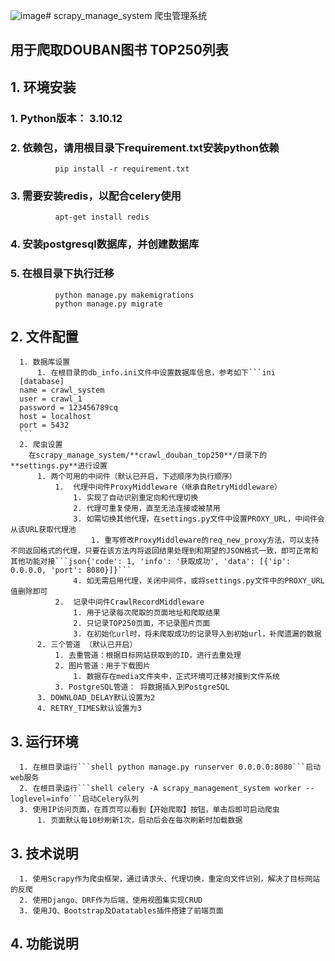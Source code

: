 ![image](https://github.com/Zebist/scrapy_manage_system/assets/31758228/94076116-98b0-4aa7-9aa7-829cb80eb6be)# scrapy_manage_system 爬虫管理系统
## 用于爬取DOUBAN图书 TOP250列表
## 1. 环境安装
### 1. Python版本： 3.10.12   
### 2. 依赖包，请用根目录下requirement.txt安装python依赖
              pip install -r requirement.txt
### 3. 需要安装redis，以配合celery使用
              apt-get install redis
       
### 4. 安装postgresql数据库，并创建数据库
### 5. 在根目录下执行迁移
              python manage.py makemigrations
              python manage.py migrate
## 2. 文件配置
      1. 数据库设置
          1. 在根目录的db_info.ini文件中设置数据库信息，参考如下```ini
      [database]
      name = crawl_system
      user = crawl_1
      password = 123456789cq
      host = localhost
      port = 5432
      ```
      2. 爬虫设置
        在scrapy_manage_system/**crawl_douban_top250**/目录下的**settings.py**进行设置
          1. 两个可用的中间件（默认已开启，下述顺序为执行顺序）
              1.  代理中间件ProxyMiddleware（继承自RetryMiddleware）
                  1. 实现了自动识别重定向和代理切换
                  2. 代理可重复使用，直至无法连接或被禁用
                  3. 如需切换其他代理，在settings.py文件中设置PROXY_URL，中间件会从该URL获取代理池
                      1. 重写修改ProxyMiddleware的req_new_proxy方法，可以支持不同返回格式的代理，只要在该方法内将返回结果处理到和期望的JSON格式一致，即可正常和其他功能对接```json{'code': 1, 'info': '获取成功', 'data': [{'ip': 0.0.0.0, 'port': 8080}]}```
                  4. 如无需启用代理，关闭中间件，或将settings.py文件中的PROXY_URL值删除即可
              2.  记录中间件CrawlRecordMiddleware
                  1. 用于记录每次爬取的页面地址和爬取结果
                  2. 只记录TOP250页面，不记录图片页面
                  3. 在初始化url时，将未爬取成功的记录导入到初始url，补爬遗漏的数据
          2. 三个管道 （默认已开启）
              1. 去重管道：根据目标网站获取到的ID，进行去重处理
              2. 图片管道：用于下载图片
                  1. 数据存在media文件夹中，正式环境可迁移对接到文件系统
              3. PostgreSQL管道： 将数据插入到PostgreSQL
          3. DOWNLOAD_DELAY默认设置为2
          4. RETRY_TIMES默认设置为3
## 3. 运行环境
      1. 在根目录运行```shell python manage.py runserver 0.0.0.0:8080```启动web服务
      2. 在根目录运行```shell celery -A scrapy_management_system worker --loglevel=info```启动Celery队列
      3. 使用IP访问页面，在首页可以看到【开始爬取】按钮，单击后即可启动爬虫
          1. 页面默认每10秒刷新1次，启动后会在每次刷新时加载数据
## 3. 技术说明
      1. 使用Scrapy作为爬虫框架，通过请求头、代理切换，重定向文件识别，解决了目标网站的反爬
      2. 使用Django、DRF作为后端，使用视图集实现CRUD
      3. 使用JQ、Bootstrap及Datatables插件搭建了前端页面
## 4. 功能说明
      
        
       
